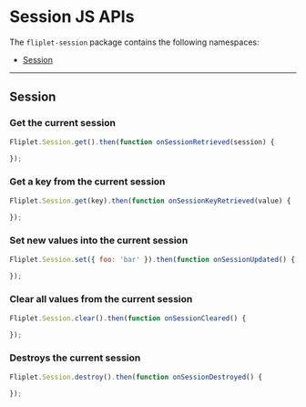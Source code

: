 # Session JS APIs

The `fliplet-session` package contains the following namespaces:

- [Session](#session)

---

## Session

### Get the current session

```js
Fliplet.Session.get().then(function onSessionRetrieved(session) {

});
```

### Get a key from the current session

```js
Fliplet.Session.get(key).then(function onSessionKeyRetrieved(value) {

});
```

### Set new values into the current session

```js
Fliplet.Session.set({ foo: 'bar' }).then(function onSessionUpdated() {

});
```

### Clear all values from the current session

```js
Fliplet.Session.clear().then(function onSessionCleared() {

});
```

### Destroys the current session

```js
Fliplet.Session.destroy().then(function onSessionDestroyed() {

});
```
